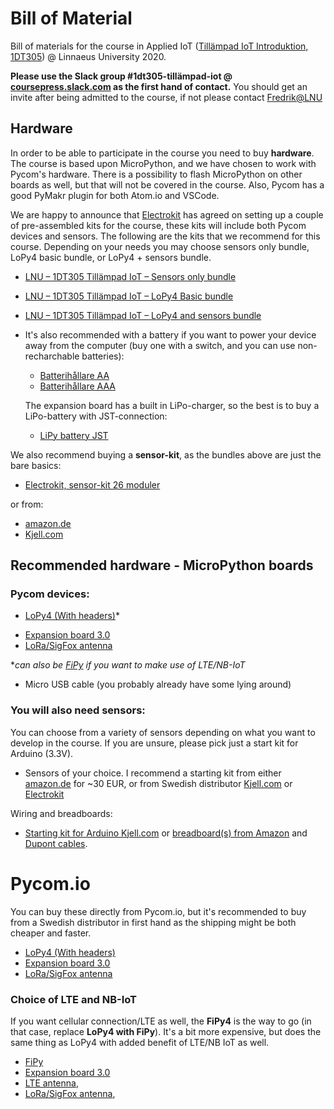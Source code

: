 
# Bill of Material

Bill of materials for the course in Applied IoT ([Tillämpad IoT Introduktion, 1DT305](https://lnu.se/kurs/tillampad-internet-of-things-introduktion/distans-sommar/)) @ Linnaeus University 2020.

**Please use the Slack group #1dt305-tillämpad-iot @ [coursepress.slack.com](https://coursepress.slack.com) as the first hand of contact.**  You should get an invite after being admitted to the course, if not please contact [Fredrik@LNU](https://lnu.se/en/staff/fredrik.ahlgren/)


## Hardware

In order to be able to participate in the course you need to buy **hardware**. The course is based upon MicroPython, and we have chosen to work with Pycom's hardware. There is a possibility to flash MicroPython on other boards as well, but that will not be covered in the course. Also, Pycom has a good PyMakr plugin for both Atom.io and VSCode.

We are happy to announce that [Electrokit](https://www.electrokit.com/) has agreed on setting up a couple of pre-assembled kits for the course, these kits will include both Pycom devices and sensors. The following are the kits that we recommend for this course. Depending on your needs you may choose sensors only bundle, LoPy4 basic bundle, or LoPy4 + sensors bundle.

* [LNU – 1DT305 Tillämpad IoT – Sensors only bundle](https://www.electrokit.com/produkt/lnu-1dt305-tillampad-iot-sensors-only-bundle/)
* [LNU – 1DT305 Tillämpad IoT – LoPy4 Basic bundle](https://www.electrokit.com/produkt/lnu-1dt305-tillampad-iot-lopy4-basic-bundle/)
* [LNU – 1DT305 Tillämpad IoT – LoPy4 and sensors bundle](https://www.electrokit.com/produkt/lnu-1dt305-tillampad-iot-lopy4-and-sensors-bundle/)

* It's also recommended with a battery if you want to power your device away from the computer (buy one with a switch, and you can use non-recharchable batteries):
  * [Batterihållare AA](https://www.electrokit.com/produkt/batterihallare-2xaa-box-med-strombrytare-och-jst-xh-kontakt/)
  * [Batterihållare AAA](https://www.electrokit.com/produkt/batterihallare-3xaaa-med-strombrytare-och-jst-kontakt/)
  
  The expansion board has a built in LiPo-charger, so the best is to buy a LiPo-battery with JST-connection:
  * [LiPy battery JST](https://www.electrokit.com/produkt/batteri-lipo-3-7v-4400mah/)


We also recommend buying a **sensor-kit**, as the bundles above are just the bare basics:

* [Electrokit, sensor-kit 26 moduler](https://www.electrokit.com/produkt/sensor-kit-26-moduler/)

or from:

* [amazon.de](https://www.amazon.de/Elegoo-aufger%C3%BCsteter-Sensormodul-Bausatz-Anleitung/dp/B01M30ZWQR/ref=sr_1_5?__mk_de_DE=%C3%85M%C3%85%C5%BD%C3%95%C3%91&keywords=sensor+kit+arduino&qid=1583957059&sr=8-5)
* [Kjell.com](https://www.kjell.com/se/produkter/el-verktyg/arduino/moduler/playknowlogy-stora-modul-paketet-for-arduino-p87291)


## Recommended hardware - MicroPython boards


### Pycom devices:

- [LoPy4 (With headers)](https://pycom.io/product/lopy4/)*
* [Expansion board 3.0](https://pycom.io/product/expansion-board-3-0/)
* [LoRa/SigFox antenna](https://pycom.io/product/lora-868mhz-915mhz-sigfox-antenna-kit/)

**can also be [FiPy](https://pycom.io/product/fipy/) if you want to make use of LTE/NB-IoT*

* Micro USB cable (you probably already have some lying around)

### You will also need sensors:

You can choose from a variety of sensors depending on what you want to develop in the course. If you are unsure, please pick just a start kit for Arduino (3.3V).

- Sensors of your choice. I recommend a starting kit from either [amazon.de](https://www.amazon.de/Elegoo-aufger%C3%BCsteter-Sensormodul-Bausatz-Anleitung/dp/B01M30ZWQR/ref=sr_1_5?__mk_de_DE=%C3%85M%C3%85%C5%BD%C3%95%C3%91&keywords=sensor+kit+arduino&qid=1583957059&sr=8-5) for ~30 EUR, or from Swedish distributor [Kjell.com](https://www.kjell.com/se/produkter/el-verktyg/arduino/moduler/playknowlogy-stora-modul-paketet-for-arduino-p87291) or 
[Electrokit](https://www.electrokit.com/produkt/sensor-kit-26-moduler/)


Wiring and breadboards:

- [Starting kit for Arduino Kjell.com](https://www.kjell.com/se/produkter/el-verktyg/arduino/arduino-kit/luxorparts-basic-start-kit-for-arduino-p90632) or [breadboard(s) from Amazon](https://www.amazon.de/Elegoo-Breadboard-Solderless-Distribution-Verbindungsbl%C3%B6cke/dp/B01MCRZFE5/ref=sr_1_3?__mk_de_DE=%C3%85M%C3%85%C5%BD%C3%95%C3%91&crid=3L86WOJGVV8CB&keywords=breadboard&qid=1583957299&sprefix=breadboard%2Caps%2C282&sr=8-3) and [Dupont cables](https://www.amazon.de/Female-Female-Male-Female-Male-Male-Steckbr%C3%BCcken-Drahtbr%C3%BCcken-bunt/dp/B01EV70C78/ref=sr_1_3?__mk_de_DE=%C3%85M%C3%85%C5%BD%C3%95%C3%91&keywords=dupont+cable&qid=1584042669&sr=8-3).


# Pycom.io

You can buy these directly from Pycom.io, but it's recommended to buy from a Swedish distributor in first hand as the shipping might be both cheaper and faster.

* [LoPy4 (With headers)](https://pycom.io/product/lopy4/)
* [Expansion board 3.0](https://pycom.io/product/expansion-board-3-0/)
* [LoRa/SigFox antenna](https://pycom.io/product/lora-868mhz-915mhz-sigfox-antenna-kit/)


### Choice of LTE and NB-IoT

If you want cellular connection/LTE as well, the **FiPy4** is the way to go (in that case, replace **LoPy4 with FiPy**). It's a bit more expensive, but does the same thing as LoPy4 with added benefit of LTE/NB IoT as well.

- [FiPy](https://pycom.io/product/fipy/) 
- [Expansion board 3.0](https://pycom.io/product/expansion-board-3-0/)
- [LTE antenna](https://pycom.io/product/lte-m-antenna-kit/), 
- [LoRa/SigFox antenna](https://pycom.io/product/lora-868mhz-915mhz-sigfox-antenna-kit/), 
